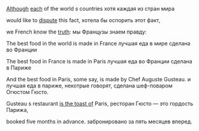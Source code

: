 [Although](dictionaryEng) [each](dictionaryEng) of the world s countries
хотя каждая из стран мира

would like to [dispute](dictionaryEng) this fact,
хотела бы оспорить этот факт,

we French know the [truth](dictionaryEng):
мы Французы знаем правду:

The best food in the world is made in France
лучшая еда в мире сделана во Франции

The best food in France is made in Paris
лучшая еда во Франции сделана в Париже

And the best food in Paris, some say, is made by Chef Auguste Gusteau.
и лучшая еда в париже, некотрые говорят, сделана шеф-поваром Огюстом Гюсто.

Gusteau s restaurant [is the toast of](dictionaryEng) Paris, 
ресторан Гюсто — это гордость Парижа,

booked five months in advance.
забронировано за пять месяцев вперед.


